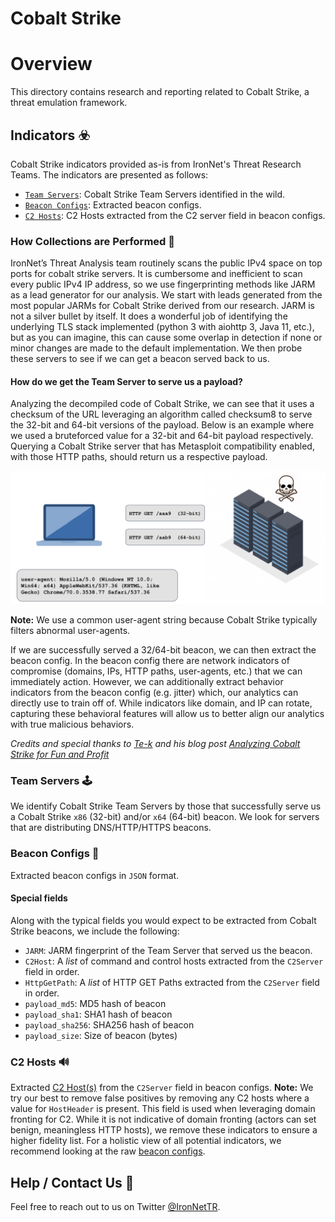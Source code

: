 # Cobalt Strike 

Overview
=========
This directory contains research and reporting related to Cobalt Strike, a threat emulation framework. 

## Indicators :biohazard:
Cobalt Strike indicators provided as-is from IronNet's Threat Research Teams. The indicators are presented as follows:
* [`Team Servers`](#Team-Servers-joystick): Cobalt Strike Team Servers identified in the wild.
* [`Beacon Configs`](#Beacon-Configs-page-facing-up): Extracted beacon configs.
* [`C2 Hosts`](#C2-Hosts-loud-sound): C2 Hosts extracted from the C2 server field in beacon configs.

### How Collections are Performed :pencil:
IronNet’s Threat Analysis team routinely scans the public IPv4 space on top ports for cobalt strike servers. It is 
cumbersome and inefficient to scan every public IPv4 IP address, so we use fingerprinting methods like JARM as a lead 
generator for our analysis. We start with leads generated from the most popular JARMs for Cobalt Strike derived from our 
research. JARM is not a silver bullet by itself. It does a wonderful job of identifying the underlying TLS stack 
implemented (python 3 with aiohttp 3, Java 11, etc.), but as you can imagine, this can cause some overlap in detection 
if none or minor changes are made to the default implementation. We then probe these servers to see if we can get a 
beacon served back to us. 

#### How do we get the Team Server to serve us a payload?
Analyzing the decompiled code of Cobalt Strike, we can see that it uses a checksum of the URL leveraging an algorithm 
called checksum8 to serve the 32-bit and 64-bit versions of the payload. Below is an example where we used a bruteforced 
value for a 32-bit and 64-bit  payload respectively. Querying a Cobalt Strike server that has Metasploit compatibility 
enabled, with those HTTP paths, should return us a respective payload. 

![Probing Team Server](./probing-server.png)

**Note:** We use a common user-agent string because Cobalt Strike typically filters abnormal user-agents. 

If we are successfully served a 32/64-bit beacon, we can then extract the beacon config. In the beacon config there are 
network indicators of compromise (domains, IPs, HTTP paths, user-agents, etc.) that we can immediately action.  However, 
we can additionally extract behavior indicators from the beacon config (e.g. jitter) which, our analytics can directly 
use to train off of. While indicators like domain, and IP can rotate, capturing these behavioral features will allow us 
to better align our analytics with true malicious behaviors.  

*Credits and special thanks to [Te-k](https://github.com/Te-k/cobaltstrike) and his blog post 
[Analyzing Cobalt Strike for Fun and Profit](https://www.randhome.io/blog/2020/12/20/analyzing-cobalt-strike-for-fun-and-profit/)*

### Team Servers :joystick:
We identify Cobalt Strike Team Servers by those that successfully serve us a Cobalt Strike `x86` (32-bit) and/or `x64` 
(64-bit) beacon. We look for servers that are distributing DNS/HTTP/HTTPS beacons.

### Beacon Configs :page_facing_up:
Extracted beacon configs in `JSON` format.

#### Special fields
Along with the typical fields you would expect to be extracted from Cobalt Strike beacons, we include the following:
* `JARM`: JARM fingerprint of the Team Server that served us the beacon.
* `C2Host`: A *list* of command and control hosts extracted from the `C2Server` field in order.
* `HttpGetPath`: A *list* of HTTP GET Paths extracted from the `C2Server` field in order.
* `payload_md5`: MD5 hash of beacon
* `payload_sha1`: SHA1 hash of beacon
* `payload_sha256`: SHA256 hash of beacon
* `payload_size`: Size of beacon (bytes)

### C2 Hosts :loud_sound:
Extracted [C2 Host(s)](./c2_hosts) from the `C2Server` field in beacon configs. **Note:** We try our best to remove false
positives by removing any C2 hosts where a value for `HostHeader` is present. This field is used when leveraging domain 
fronting for C2. While it is not indicative of domain fronting (actors can set benign, meaningless HTTP hosts), we 
remove these indicators to ensure a higher fidelity list. For a holistic view of all potential indicators, we recommend
looking at the raw [beacon configs](#Beacon-Configs). 

## Help / Contact Us :construction_worker:
Feel free to reach out to us on Twitter [@IronNetTR](https://twitter.com/IronNetTR). 